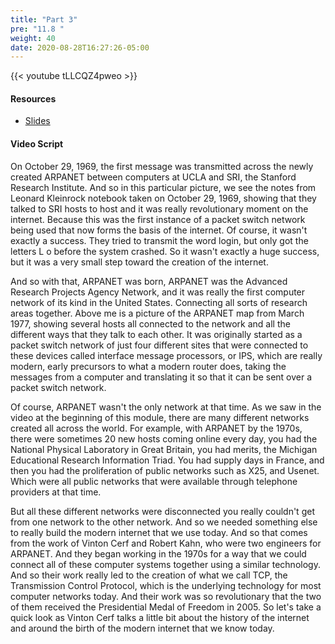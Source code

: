 ```yaml
---
title: "Part 3"
pre: "11.8 "
weight: 40
date: 2020-08-28T16:27:26-05:00
---
```


{{< youtube tLLCQZ4pweo >}}


#### Resources
* [Slides](../slides/10-History_of_the_Internet.pdf)

#### Video Script

On October 29, 1969, the first message was transmitted across the newly created ARPANET between computers at UCLA and SRI, the Stanford Research Institute. And so in this particular picture, we see the notes from Leonard Kleinrock notebook taken on October 29, 1969, showing that they talked to SRI hosts to host and it was really revolutionary moment on the internet. Because this was the first instance of a packet switch network being used that now forms the basis of the internet. Of course, it wasn't exactly a success. They tried to transmit the word login, but only got the letters L o before the system crashed. So it wasn't exactly a huge success, but it was a very small step toward the creation of the internet. 

And so with that, ARPANET was born, ARPANET was the Advanced Research Projects Agency Network, and it was really the first computer network of its kind in the United States. Connecting all sorts of research areas together. Above me is a picture of the ARPANET map from March 1977, showing several hosts all connected to the network and all the different ways that they talk to each other. It was originally started as a packet switch network of just four different sites that were connected to these devices called interface message processors, or IPS, which are really modern, early precursors to what a modern router does, taking the messages from a computer and translating it so that it can be sent over a packet switch network. 

Of course, ARPANET wasn't the only network at that time. As we saw in the video at the beginning of this module, there are many different networks created all across the world. For example, with ARPANET by the 1970s, there were sometimes 20 new hosts coming online every day, you had the National Physical Laboratory in Great Britain, you had merits, the Michigan Educational Research Information Triad. You had supply days in France, and then you had the proliferation of public networks such as X25, and Usenet. Which were all public networks that were available through telephone providers at that time. 

But all these different networks were disconnected you really couldn't get from one network to the other network. And so we needed something else to really build the modern internet that we use today. And so that comes from the work of Vinton Cerf and Robert Kahn, who were two engineers for ARPANET. And they began working in the 1970s for a way that we could connect all of these computer systems together using a similar technology. And so their work really led to the creation of what we call TCP, the Transmission Control Protocol, which is the underlying technology for most computer networks today. And their work was so revolutionary that the two of them received the Presidential Medal of Freedom in 2005. So let's take a quick look as Vinton Cerf talks a little bit about the history of the internet and around the birth of the modern internet that we know today.